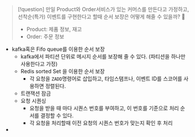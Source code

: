 > [!question] 만일  Product와 Order서비스가 있는 커머스를 만든다고 가정하고, 선착순(특가) 이벤트를 구현한다고 할때 순서 보장은 어떻게 해줄 수 있을까? 🤔
> - Product: 제품 정보, 재고
> - Order: 주문 정보

- kafka혹은 Fifo queue를 이용한 순서 보장
	- kafka에서 파티션 단위로 메시지 순서를 보장해 줄 수 있다.
	  (파티션을 하나만 사용한다고 가정)
  - Redis sorted Set 을 이용한 순서 보장
	  - 각 요청을 `ZADD`명령어로 삽입하고, 타임스탬프나, 이벤트 ID를 스코어를 사용하면 정렬된다.
  - 트랜잭션 잠금
  - 요청 시퀀싱
	  - 요청을 받을 때 마다 시퀀스 번호를 부여하고, 이 번호를 기준으로 처리 순서를 결정할 수 있다.
	  - 각 요청을 처리할때 이전 요청의 시퀀스 번호가 맞는지 확인 후 처리
- 